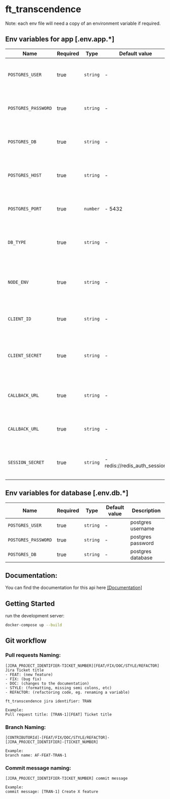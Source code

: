 # ft_transcendence

Note: each env file will need a copy of an environment variable if required.

## Env variables for app [.env.app.*]

| Name                   | Required | Type     |       Default value        |  Scope       | Description                                                         |
| ---------------------- | -------- | -------- | -------------------------- | ------------ | ------------------------------------------------------------------  |
| `POSTGRES_USER`        | true     | `string` |-                           | pg           | Used to connect to the database service from pg                     |
| `POSTGRES_PASSWORD`    | true     | `string` |-                           | pg           | Used to connect to the database service from pg                     |
| `POSTGRES_DB`          | true     | `string` |-                           | pg           | Used to connect to the database service from pg                     |
| `POSTGRES_HOST`        | true     | `string` |-                           | pg           | Used to connect to the database service from pg                     |
| `POSTGRES_PORT`        | true     | `number` |-           5432            | pg           | Used to connect to the database service from pg                     |
| `DB_TYPE`              | true     | `string` |-                           | node app     | Used to connect to the database service from pg                     |
| `NODE_ENV`             | true     | `string` |-                           | node app     | used to inform the application about the node server mode (prod.dev)|
| `CLIENT_ID`            | true     | `string` |-                           | node app     | Public identifier of 42 OAuth application                           |
| `CLIENT_SECRET`        | true     | `string` |-                           | node app     | Application secret key know only by the application and auth server |
| `CALLBACK_URL`         | true     | `string` |-                           | node app     | URL to redirect to after a successful authentication                |
| `CALLBACK_URL`         | true     | `string` |-                           | node app     | URL to redirect to after a successful authentication                |
| `SESSION_SECRET`       | true     | `string` |-redis://redis_auth_session | node app     | Random generated key used to encrypt cookies                        |


## Env variables for database [.env.db.*]

| Name                | Required | Type     | Default value | Description       |
| ------------------- | -------- | -------- | ------------- | ----------------- |
| `POSTGRES_USER`     | true     | `string` | -             | postgres username |
| `POSTGRES_PASSWORD` | true     | `string` | -             | postgres password |
| `POSTGRES_DB`       | true     | `string` | -             | postgres database |

## Documentation:

You can find the documentation for this api here [[Documentation]](http://localhost:4000/api)

## Getting Started

run the development server:

```bash
docker-compose up --build
```

## Git workflow
### Pull requests Naming:
```
[JIRA_PROJECT_IDENTIFIER-TICKET_NUMBER][FEAT/FIX/DOC/STYLE/REFACTOR] Jira Ticket title
- FEAT: (new feature)
- FIX: (bug fix)
- DOC: (changes to the documentation)
- STYLE: (formatting, missing semi colons, etc)
- REFACTOR: (refactoring code, eg. renaming a variable)

ft_transcendence jira identifier: TRAN

Example:
Pull request title: [TRAN-1][FEAT] Ticket title
```
### Branch Naming:
```
[CONTRIBUTORId]-[FEAT/FIX/DOC/STYLE/REFACTOR]-[JIRA_PROJECT_IDENTIFIER]-[TICKET_NUMBER]

Example:
branch name: AF-FEAT-TRAN-1
```

### Commit message naming:
```
[JIRA_PROJECT_IDENTIFIER-TICKET_NUMBER] commit message

Example:
commit message: [TRAN-1] Create X feature
```